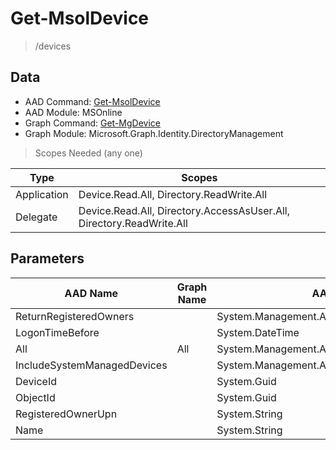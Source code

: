 # Get-MsolDevice

> /devices

## Data

+ AAD Command: [Get-MsolDevice](https://docs.microsoft.com/en-us/powershell/module/MSOnline/Get-MsolDevice)
+ AAD Module: MSOnline
+ Graph Command: [Get-MgDevice](https://docs.microsoft.com/en-us/powershell/module/Microsoft.Graph.Identity.DirectoryManagement/Get-MgDevice)
+ Graph Module: Microsoft.Graph.Identity.DirectoryManagement

> Scopes Needed (any one)

|Type|Scopes|
|---|---|
|Application|Device.Read.All, Directory.ReadWrite.All|
|Delegate|Device.Read.All, Directory.AccessAsUser.All, Directory.ReadWrite.All|

## Parameters

|AAD Name|Graph Name|AAD Type|Graph Type|Infos|
|---|---|---|---|---|
|ReturnRegisteredOwners||System.Management.Automation.SwitchParameter|||
|LogonTimeBefore||System.DateTime|||
|All|All|System.Management.Automation.SwitchParameter|System.Management.Automation.SwitchParameter||
|IncludeSystemManagedDevices||System.Management.Automation.SwitchParameter|||
|DeviceId||System.Guid|||
|ObjectId||System.Guid|||
|RegisteredOwnerUpn||System.String|||
|Name||System.String|||

